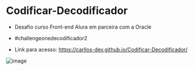 # Codificar-Decodificador
* Desafio curso Front-end Alura em parceira com a Oracle

* #challengeonedecodificador2

* Link para acesso: https://carllos-dev.github.io/Codificar-Decodificador/

![image](https://user-images.githubusercontent.com/95333405/183299164-550efd4a-670b-4130-97f2-93d161242746.png)
